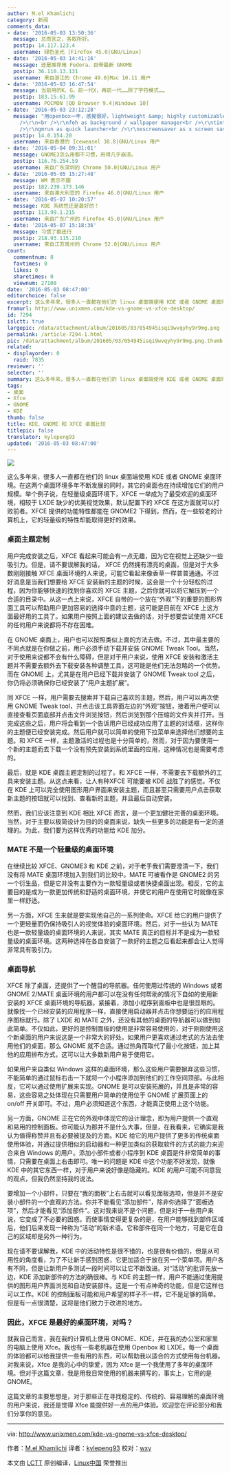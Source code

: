 ```yaml
---
author: M.el Khamlichi
category: 新闻
comments_data:
- date: '2016-05-03 13:50:36'
  message: 总而言之，各取所好。
  postip: 14.117.123.4
  username: 绿色圣光 [Firefox 45.0|GNU/Linux]
- date: '2016-05-03 14:41:16'
  message: 还是推荐用 Fedora，自带最新 GNOME
  postip: 36.110.13.131
  username: 来自浙江的 Chrome 49.0|Mac 10.11 用户
- date: '2016-05-03 16:47:54'
  message: 当前用的K、G，前一代X，再前一代……除了字符模式……
  postip: 183.15.61.99
  username: POCMON [QQ Browser 9.4|Windows 10]
- date: '2016-05-03 23:12:28'
  message: "用openbox一年，感覺很好，lightweight &amp; highly customizable &amp; powerful，就是我需要的workspace<br
    />\r\n<br />\r\nfeh as background / wallpaper manager<br />\r\ntint2 as panel<br
    />\r\ngmrun as quick launcher<br />\r\nxscreensaver as x screen saver"
  postip: 14.0.154.20
  username: 来自香港的 Iceweasel 38.8|GNU/Linux 用户
- date: '2016-05-04 09:31:01'
  message: GNOME3怎么用都不习惯，用得几乎崩溃。
  postip: 116.76.254.59
  username: 来自广东深圳的 Chrome 50.0|GNU/Linux 用户
- date: '2016-05-05 15:27:48'
  message: WM 表示不服
  postip: 182.239.173.146
  username: 来自澳大利亚的 Firefox 46.0|GNU/Linux 用户
- date: '2016-05-07 10:20:57'
  message: KDE 系统性还是最好的！
  postip: 113.99.1.215
  username: 来自广东广州的 Firefox 45.0|GNU/Linux 用户
- date: '2016-05-07 15:18:36'
  message: 习惯了都还行
  postip: 218.93.115.210
  username: 来自江苏常州的 Chrome 52.0|GNU/Linux 用户
count:
  commentnum: 8
  favtimes: 0
  likes: 0
  sharetimes: 0
  viewnum: 27108
date: '2016-05-03 08:47:00'
editorchoice: false
excerpt: 这么多年来，很多人一直都在他们的 linux 桌面端使用 KDE 或者 GNOME 桌面环境。在这两个桌面环境多年不断发展的同时，其它的桌面也在持续增加它们的用户规模。
fromurl: http://www.unixmen.com/kde-vs-gnome-vs-xfce-desktop/
id: 7294
islctt: true
largepic: /data/attachment/album/201605/03/054945isqi9wvqyhy9r9mg.png
permalink: /article-7294-1.html
pic: /data/attachment/album/201605/03/054945isqi9wvqyhy9r9mg.png.thumb.jpg
related:
- displayorder: 0
  raid: 7835
reviewer: ''
selector: ''
summary: 这么多年来，很多人一直都在他们的 linux 桌面端使用 KDE 或者 GNOME 桌面环境。在这两个桌面环境多年不断发展的同时，其它的桌面也在持续增加它们的用户规模。
tags:
- 桌面
- Xfce
- GNOME
- KDE
thumb: false
title: KDE、GNOME 和 XFCE 桌面比较
titlepic: false
translator: kylepeng93
updated: '2016-05-03 08:47:00'
---
```


![](/data/attachment/album/201605/03/054945isqi9wvqyhy9r9mg.png)


这么多年来，很多人一直都在他们的 linux 桌面端使用 KDE 或者 GNOME 桌面环境。在这两个桌面环境多年不断发展的同时，其它的桌面也在持续增加它们的用户规模。举个例子说，在轻量级桌面环境下，XFCE 一举成为了最受欢迎的桌面环境，相较于 LXDE 缺少的优美视觉效果，默认配置下的 XFCE 在这方面就可以打败前者。XFCE 提供的功能特性都能在 GNOME2 下得到，然而，在一些较老的计算机上，它的轻量级的特性却能取得更好的效果。


### 桌面主题定制


用户完成安装之后，XFCE 看起来可能会有一点无趣，因为它在视觉上还缺少一些吸引力。但是，请不要误解我的话， XFCE 仍然拥有漂亮的桌面，但是对于大多数刚刚接触 XFCE 桌面环境的人来说，可能它看起来像香草一样普普通通。不过好消息是当我们想要给 XFCE 安装新的主题的时候，这会是一个十分轻松的过程，因为你能够快速的找到你喜欢的 XFCE 主题，之后你就可以将它解压到一个合适的目录中。从这一点上来说，XFCE 自带的一个放在“外观”下的重要的图形界面工具可以帮助用户更加容易的选择中意的主题，这可能是目前在 XFCE 上这方面最好用的工具了。如果用户按照上面的建议去做的话，对于想要尝试使用 XFCE 的任何用户来说都将不存在困难。


在 GNOME 桌面上，用户也可以按照类似上面的方法去做。不过，其中最主要的不同点就是在你做之前，用户必须手动下载并安装 GNOME Tweak Tool。当然，对于使用来说都不会有什么障碍，但是对于用户来说，使用 XFCE 安装和激活主题并不需要去额外去下载安装各种调整工具，这可能是他们无法忽略的一个优势。而在 GNOME 上，尤其是在用户已经下载并安装了 GNOME Tweak tool 之后，你仍将必须确保你已经安装了“用户主题扩展”。


同 XFCE 一样，用户需要去搜索并下载自己喜欢的主题，然后，用户可以再次使用 GNOME Tweak tool，并点击该工具界面左边的“外观”按钮，接着用户便可以直接查看页面底部并点击文件浏览按钮，然后浏览到那个压缩的文件夹并打开。当完成这些之后，用户将会看到一个告诉用户已经成功应用了主题的对话框，这样你的主题便已经安装完成。然后用户就可以简单的使用下拉菜单来选择他们想要的主题。和 XFCE 一样，主题激活的过程也是十分简单的，然而，对于因为要使用一个新的主题而去下载一个没有预先安装到系统里面的应用，这种情况也是需要考虑的。


最后，就是 KDE 桌面主题定制的过程了。和 XFCE 一样，不需要去下载额外的工具来安装主题。从这点来看，让人有种XFCE 可能要被 KDE 战胜了的感觉。不仅在 KDE 上可以完全使用图形用户界面来安装主题，而且甚至只需要用户点击获取新主题的按钮就可以找到、查看新的主题，并且最后自动安装。


然而，我们应该注意到 KDE 相比 XFCE 而言，是一个更加健壮完善的桌面环境。当然，对于主要以极简设计为目的的桌面来说，缺失一些更多的功能是有一定的道理的。为此，我们要为这样优秀的功能给 KDE 加分。


### MATE 不是一个轻量级的桌面环境


在继续比较 XFCE、GNOME3 和 KDE 之前，对于老手我们需要澄清一下，我们没有将 MATE 桌面环境加入到我们的比较中。MATE 可被看作是 GNOME2 的另一个衍生品，但是它并没有主要作为一款轻量级或者快捷桌面出现。相反，它的主要目的是成为一款更加传统和舒适的桌面环境，并使它的用户在使用它时就像在家里一样舒适。


另一方面，XFCE 生来就是要实现他自己的一系列使命。XFCE 给它的用户提供了一个更轻量而仍保持吸引人的视觉体验的桌面环境。然后，对于一些认为 MATE 也是一款轻量级的桌面环境的人来说，其实 MATE 真正的目标并不是成为一款轻量级的桌面环境。这两种选择在各自安装了一款好的主题之后看起来都会让人觉得非常具有吸引力。


### 桌面导航


XFCE 除了桌面，还提供了一个醒目的导航器。任何使用过传统的 Windows 或者 GNOME 2/MATE 桌面环境的用户都可以在没有任何帮助的情况下自如的使用新安装的 XFCE 桌面环境的导航器。紧接着，添加小程序到面板中也是很显眼的。就像找一个已经安装的应用程序一样，直接使用启动器并点击你想要运行的应用程序图标就行。除了 LXDE 和 MATE 之外，还没有其他的桌面的导航器可以做到如此简单。不仅如此，更好的是控制面板的使用是非常容易使用的，对于刚刚使用这个新桌面的用户来说这是一个非常大的好处。如果用户更喜欢通过老式的方法去使用他们的桌面，那么 GNOME 就不合适。通过热角而取代了最小化按钮，加上其他的应用排布方式，这可以让大多数新用户易于使用它。


如果用户来自类似 Windows 这样的桌面环境，那么这些用户需要摒弃这些习惯，不能简单的通过鼠标右击一下就将一个小程序添加到他们的工作空间顶部。与此相反，它可以通过使用扩展来实现。GNOME 是可以安装拓展的，并且是非常的容易，这些容易之处体现在只需要用户简单的使用位于 GNOME 扩展页面上的 on/off 开关即可。不过，用户必须知道这个东西，才能真正使用上这个功能。


另一方面，GNOME 正在它的外观中体现它的设计理念，即为用户提供一个直观和易用的控制面板。你可能认为那并不是什么大事，但是，在我看来，它确实是我认为值得称赞并且有必要被提及的方面。KDE 给它的用户提供了更多的传统桌面使用体验，并通过提供相似的启动器和一种更加类似的获取软件的方式的能力来迎合来自 Windows 的用户。添加小部件或者小程序到 KDE 桌面是件非常简单的事情，只需要在桌面上右击即可。唯一的问题是 KDE 中这个功能不好发现，就像 KDE 中的其它东西一样，对于用户来说好像是隐藏的。KDE 的用户可能不同意我的观点，但我仍然坚持我的说法。


要增加一个小部件，只要在“我的面板”上右击就可以看见面板选项，但是并不是安装小部件的一个直观的方法。你并不能看见“添加部件”，除非你选择了“面板选项”，然后才能看见“添加部件”。这对我来说不是个问题，但是对于一些用户来说，它变成了不必要的困惑。而使事情变得更复杂的是，在用户能够找到部件区域后，他们后来发现一种称为“活动”的新术语。它和部件在同一个地方，可是它在自己的区域却是另外一种行为。


现在请不要误解我，KDE 中的活动特性是很不错的，也是很有价值的，但是从可用性的角度看，为了不让新手感到困惑，它更加适合于放在另一个菜单项。用户各有不同，但是让新用户多测试一段时间可以让它不断改进。对“活动”的批评先放一边，KDE 添加新部件的方法的确很棒。与 KDE 的主题一样，用户不能通过使用提供的图形用户界面浏览和自动安装部件。这是一个有点神奇的功能，但是它这样也可以工作。KDE 的控制面板可能和用户希望的样子不一样，它不是足够的简单。但是有一点很清楚，这将是他们致力于改进的地方。


### 因此，XFCE 是最好的桌面环境，对吗？


就我自己而言，我在我的计算机上使用 GNOME、KDE，并在我的办公室和家里的电脑上使用 Xfce。我也有一些老机器在使用 Openbox 和 LXDE。每一个桌面的体验都可以给我提供一些有用的东西，可以帮助我以适合的方式使用每台机器。对我来说，Xfce 是我的心中的挚爱，因为 Xfce 是一个我使用了多年的桌面环境。但对于这篇文章，我是用我日常使用的机器来撰写的，事实上，它用的是 GNOME。


这篇文章的主要思想是，对于那些正在寻找稳定的、传统的、容易理解的桌面环境的用户来说，我还是觉得 Xfce 能提供好一点的用户体验。欢迎您在评论部分和我们分享你的意见。




---


via: <http://www.unixmen.com/kde-vs-gnome-vs-xfce-desktop/>


作者：[M.el Khamlichi](http://www.unixmen.com/author/pirat9/) 译者：[kylepeng93](https://github.com/kylepeng93) 校对：[wxy](https://github.com/wxy)


本文由 [LCTT](https://github.com/LCTT/TranslateProject) 原创编译，[Linux中国](https://linux.cn/) 荣誉推出